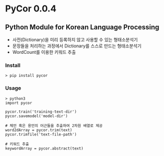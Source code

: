 # PyCor 0.0.4

## Python Module for Korean Language Processing

* 사전(Dictionary)을 미리 등록하지 않고 사용할 수 있는 형태소분석기
* 문장들을 처리하는 과정에서 Dictionary를 스스로 만드는 형태소분석기 
* WordCount를 이용한 키워드 추출 

### Install
```
> pip install pycor
```

### Usage
```
> python3
import pycor

pycor.train('training-text-dir')
pycor.savemodel('model-dir')

# 체언 혹은 용언의 어근들을 추출하여 2차원 배열로 제공
word2dArray = pycor.trim(text) 
pycor.trimfile('text-file-path') 

# 키워드 추출
keywordArray = pycor.abstract(text) 

```
